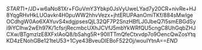 $START$I+/JD+w6aNo81Xr+FGuVmY3Ybkp0JsVyUweLYad7y20CR+nivRe+HJ8YqgRHvHkLUOavkr4H0puWW2hhvVezx+jhtERUPAanOmiTKf/884sMwIgeOCdhgW0Ao6XAYuvS4xdgjpsesQjL32QF7P2SnzHBfLJ0JbeQ7l5smEBGdSyi9iYCIhw2wEh97K/1cfsrjRecmbcUXhJCVfJ5mbYkWRfQU5cngC8UhGqbZHJCXw/BTgmzlzE8XFxIAoQ8/bSahg5R+90IITTmQfeCtxvdp7o9OencQwZosYtqKD4zENohGBe121teU53+1Cye43BveuDIEBoF522Oj/wouIYtnA==$END$
